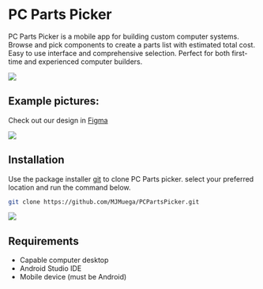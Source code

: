 # PC Parts Picker

PC Parts Picker is a mobile app for building custom computer systems. Browse and pick components to create a parts list with estimated total cost. Easy to use interface and comprehensive selection. Perfect for both first-time and experienced computer builders.

![](https://camo.githubusercontent.com/76109812f3127b0f86940373897b04ac8943cb3c0f057f90046444480f61bafd/68747470733a2f2f692e696d6775722e636f6d2f77617856496d762e706e67)

## Example pictures:
Check out our design in [Figma](https://www.figma.com/file/s7A2z9ohRikqPcT5HGUqvE/PC-Parts-Picker?node-id=85%3A2&t=pMac0S1HUADJbTQl-0)

![](https://camo.githubusercontent.com/76109812f3127b0f86940373897b04ac8943cb3c0f057f90046444480f61bafd/68747470733a2f2f692e696d6775722e636f6d2f77617856496d762e706e67)

## Installation
Use the package installer [git](https://git-scm.com/downloads) to clone PC Parts picker.
select your preferred location and run the command below.
```bash
git clone https://github.com/MJMuega/PCPartsPicker.git
```
![](https://camo.githubusercontent.com/76109812f3127b0f86940373897b04ac8943cb3c0f057f90046444480f61bafd/68747470733a2f2f692e696d6775722e636f6d2f77617856496d762e706e67)

## Requirements
  - Capable computer desktop
  - Android Studio IDE
  - Mobile device (must be Android)
